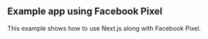 ## Example app using Facebook Pixel

This example shows how to use Next.js along with Facebook Pixel.

